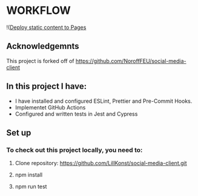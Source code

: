# WORKFLOW 

!([Deploy static content to Pages](https://github.com/LillKonst/social-media-client/actions/workflows/pages.yml/badge.svg)

## Acknowledgemnts
This project is forked off of https://github.com/NoroffFEU/social-media-client

## In this project I have: 
* I have installed and configured ESLint, Prettier and Pre-Commit Hooks.
* Implementet GitHub Actions
* Configured and written tests in Jest and Cypress


## Set up
### To check out this project locally, you need to:

1. Clone repository: 
   https://github.com/LillKonst/social-media-client.git

2. npm install 

3. npm run test
